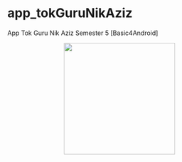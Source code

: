 # app_tokGuruNikAziz

App Tok Guru Nik Aziz
Semester 5 [Basic4Android]




<p align="center">
  <img src="https://cloud.githubusercontent.com/assets/19516809/26527961/e7794aa6-43d1-11e7-8c11-9a2d4f549e0b.png" width="250"/>
</p>
